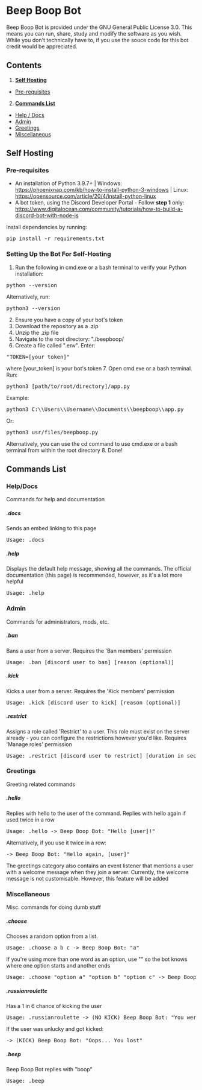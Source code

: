 # Beep Boop Bot
Beep Boop Bot is provided under the GNU General Public License 3.0. This means you can run, share, study and modify the software as you wish. While you don't technically have to, if you use the souce code for this bot credit would be appreciated.

## Contents

1. **[Self Hosting](#SelfHosting)**
  * [Pre-requisites](#Pre-requisites)
2. **[Commands List](#CommandsList)**
  * [Help / Docs](#Help/Docs)
  * [Admin](#Admin)
  * [Greetings](#Greetings)
  * [Miscellaneous](#Miscellaneous)

## Self Hosting

### Pre-requisites

* An installation of Python 3.9.7+ | Windows: https://phoenixnap.com/kb/how-to-install-python-3-windows | Linux: https://opensource.com/article/20/4/install-python-linux        
* A bot token, using the Discord Developer Portal - Follow **step 1** only: https://www.digitalocean.com/community/tutorials/how-to-build-a-discord-bot-with-node-js     

Install dependencies by running:
<pre>pip install -r requirements.txt</pre>

### Setting Up the Bot For Self-Hosting

1. Run the following in cmd.exe or a bash terminal to verify your Python installation:
<pre>python --version</pre>
Alternatively, run:
<pre>python3 --version</pre>
2. Ensure you have a copy of your bot's token
3. Download the repository as a .zip
4. Unzip the .zip file
5. Navigate to the root directory: "./beepboop/
6. Create a file called ".env". Enter:
<pre>"TOKEN=[your_token]"</pre>
where [your_token] is your bot's token
7. Open cmd.exe or a bash terminal. Run:
<pre>python3 [path/to/root/directory]/app.py</pre>
Example:
<pre>python3 C:\\Users\\Username\\Documents\\beepboop\\app.py</pre>
Or:
<pre>python3 usr/files/beepboop.py</pre>
Alternatively, you can use the cd command to use cmd.exe or a bash terminal from within the root directory
8. Done!

## Commands List

### Help/Docs
Commands for help and documentation

##### .docs
Sends an embed linking to this page
<pre>Usage: .docs</pre>

##### .help
Displays the default help message, showing all the commands. The official documentation (this page) is recommended, however, as it's a lot more helpful
<pre>Usage: .help</pre>

### Admin
Commands for administrators, mods, etc.

##### .ban
Bans a user from a server. Requires the 'Ban members' permission
<pre>Usage: .ban [discord user to ban] [reason (optional)]</pre>

##### .kick
Kicks a user from a server. Requires the 'Kick members' permission
<pre>Usage: .kick [discord user to kick] [reason (optional)]</pre>

##### .restrict
Assigns a role called 'Restrict' to a user. This role must exist on the server already - you can configure the restrictions however you'd like. Requires 'Manage roles' permission
<pre>Usage: .restrict [discord user to restrict] [duration in seconds]</pre>

### Greetings
Greeting related commands

##### .hello
Replies with hello to the user of the command. Replies with hello again if used twice in a row
<pre>Usage: .hello -> Beep Boop Bot: "Hello [user]!"</pre>
Alternatively, if you use it twice in a row:
<pre>-> Beep Boop Bot: "Hello again, [user]"</pre>

The greetings category also contains an event listener that mentions a user with a welcome message when they join a server. Currently, the welcome message is not customisable. However, this feature will be added

### Miscellaneous
Misc. commands for doing dumb stuff

##### .choose
Chooses a random option from a list.
<pre>Usage: .choose a b c -> Beep Boop Bot: "a"</pre>
If you're using more than one word as an option, use "" so the bot knows where one option starts and another ends
<pre>Usage: .choose "option a" "option b" "option c" -> Beep Boop Bot: option c</pre>

##### .russianroulette
Has a 1 in 6 chance of kicking the user
<pre>Usage: .russianroulette -> (NO KICK) Beep Boop Bot: "You were lucky... This time ;)"</pre>
If the user was unlucky and got kicked:
<pre>-> (KICK) Beep Boop Bot: "Oops... You lost"</pre>

##### .beep
Beep Boop Bot replies with "boop"
<pre>Usage: .beep</pre>
